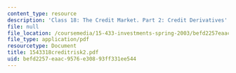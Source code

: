 ```yaml
---
content_type: resource
description: 'Class 18: The Credit Market. Part 2: Credit Derivatives'
file: null
file_location: /coursemedia/15-433-investments-spring-2003/befd2257eaac9576e30893ff331ee544_1543318creditrisk2.pdf
file_type: application/pdf
resourcetype: Document
title: 1543318creditrisk2.pdf
uid: befd2257-eaac-9576-e308-93ff331ee544
---
```

